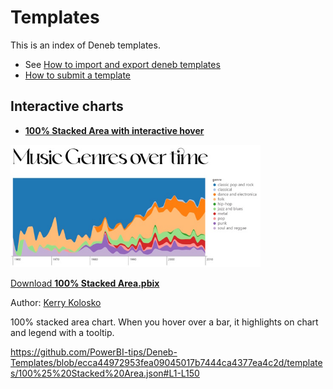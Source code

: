 # Templates

This is an index of Deneb templates.

- See [How to import and export deneb templates](https://www.youtube.com/watch?v=fPVQRHyWZrc)
- [How to submit a template](./pull-request.md)

## Interactive charts
- [**100% Stacked Area with interactive hover**](https://github.com/somedaygone/Deneb-Templates/blob/main/templates/100%25%20Stacked%20Area.json)
<kbd>
<img src="./100%25%20Stacked%20Area.jpg" width="400" />
</kbd>

   [Download **100% Stacked Area.pbix**]()

   Author: [Kerry Kolosko](https://kerrykolosko.com/portfolio/100-stacked-area/)

   100% stacked area chart. When you hover over a bar, it highlights on chart and legend with a tooltip.
 
   https://github.com/PowerBI-tips/Deneb-Templates/blob/ecca44972953fea09045017b7444ca4377ea4c2d/templates/100%25%20Stacked%20Area.json#L1-L150
